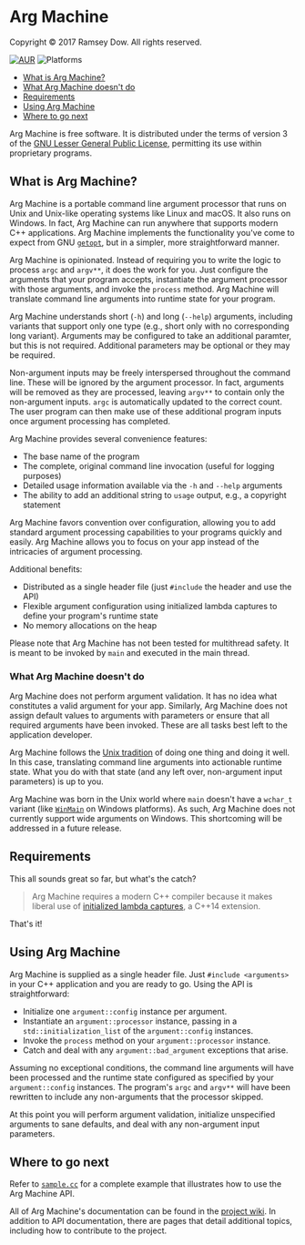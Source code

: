 # Arg Machine

Copyright &copy; 2017 Ramsey Dow. All rights reserved.

[![AUR](https://img.shields.io/badge/license-LPGL%20v3-blue.svg)]()
![Platforms](https://img.shields.io/badge/platform-macOS%20|%20Linux%20|%20Windows-lightgrey.svg)

- [What is Arg Machine?](#1)
- [What Arg Machine doesn't do](#2)
- [Requirements](#3)
- [Using Arg Machine](#4)
- [Where to go next](#5)

Arg Machine is free software. It is distributed under the terms of version 3 of the [GNU Lesser General Public License](https://www.gnu.org/licenses/lgpl.html), permitting its use within proprietary programs.

## <a id="1"></a> What is Arg Machine?

Arg Machine is a portable command line argument processor that runs on Unix and Unix-like operating systems like Linux and macOS. It also runs on Windows. In fact, Arg Machine can run anywhere that supports modern C++ applications. Arg Machine implements the functionality you've come to expect from GNU [`getopt`](https://www.gnu.org/software/libc/manual/html_node/Getopt.html), but in a simpler, more straightforward manner.

Arg Machine is opinionated. Instead of requiring you to write the logic to process `argc` and `argv**`, it does the work for you. Just configure the arguments that your program accepts, instantiate the argument processor with those arguments, and invoke the `process` method. Arg Machine will translate command line arguments into runtime state for your program.

Arg Machine understands short (`-h`) and long (`--help`) arguments, including variants that support only one type (e.g., short only with no corresponding long variant). Arguments may be configured to take an additional paramter, but this is not required. Additional parameters may be optional or they may be required.

Non-argument inputs may be freely interspersed throughout the command line. These will be ignored by the argument processor. In fact, arguments will be removed as they are processed, leaving `argv**` to contain only the non-argument inputs. `argc` is automatically updated to the correct count. The user program can then make use of these additional program inputs once argument processing has completed.

Arg Machine provides several convenience features:

- The base name of the program
- The complete, original command line invocation (useful for logging purposes)
- Detailed usage information available via the `-h` and `--help` arguments
- The ability to add an additional string to `usage` output, e.g., a copyright statement

Arg Machine favors convention over configuration, allowing you to add standard argument processing capabilities to your programs quickly and easily. Arg Machine allows you to focus on your app instead of the intricacies of argument processing.

Additional benefits:

- Distributed as a single header file (just `#include` the header and use the API)
- Flexible argument configuration using initialized lambda captures to define your program's runtime state
- No memory allocations on the heap

Please note that Arg Machine has not been tested for multithread safety. It is meant to be invoked by `main` and executed in the main thread.

### <a id="2"></a> What Arg Machine doesn't do

Arg Machine does not perform argument validation. It has no idea what constitutes a valid argument for your app. Similarly, Arg Machine does not assign default values to arguments with parameters or ensure that all required arguments have been invoked. These are all tasks best left to the application developer.

Arg Machine follows the [Unix tradition](https://en.wikipedia.org/wiki/Unix_philosophy) of doing one thing and doing it well. In this case, translating command line arguments into actionable runtime state. What you do with that state (and any left over, non-argument input parameters) is up to you.

Arg Machine was born in the Unix world where `main` doesn't have a `wchar_t` variant (like [`WinMain`](https://msdn.microsoft.com/en-us/library/windows/desktop/ms633559(v=vs.85).aspx) on Windows platforms). As such, Arg Machine does not currently support wide arguments on Windows. This shortcoming will be addressed in a future release.

## <a id="3"></a> Requirements

This all sounds great so far, but what's the catch?

> Arg Machine requires a modern C++ compiler because it makes liberal use of [initialized lambda captures](http://en.cppreference.com/w/cpp/language/lambda), a C++14 extension.

That's it!

## <a id="4"></a> Using Arg Machine

Arg Machine is supplied as a single header file. Just `#include <arguments>` in your C++ application and you are ready to go. Using the API is straightforward:

- Initialize one `argument::config` instance per argument.
- Instantiate an `argument::processor` instance, passing in a `std::initialization_list` of the `argument::config` instances.
- Invoke the `process` method on your `argument::processor` instance.
- Catch and deal with any `argument::bad_argument` exceptions that arise.

Assuming no exceptional conditions, the command line arguments will have been processed and the runtime state configured as specified by your `argument::config` instances. The program's `argc` and `argv**` will have been rewritten to include any non-arguments that the processor skipped.

At this point you will perform argument validation, initialize unspecified arguments to sane defaults, and deal with any non-argument input parameters.

## <a id="5"></a> Where to go next

Refer to [`sample.cc`]() for a complete example that illustrates how to use the Arg Machine API.

All of Arg Machine's documentation can be found in the [project wiki](). In addition to API documentation, there are pages that detail additional topics, including how to contribute to the project.
